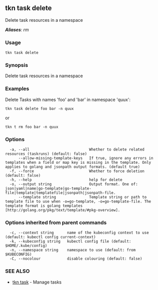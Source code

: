 ## tkn task delete

Delete task resources in a namespace

***Aliases**: rm*

### Usage

```
tkn task delete
```

### Synopsis

Delete task resources in a namespace

### Examples

Delete Tasks with names 'foo' and 'bar' in namespace 'quux':

    tkn task delete foo bar -n quux

or

    tkn t rm foo bar -n quux


### Options

```
  -a, --all                           Whether to delete related resources (taskruns) (default: false)
      --allow-missing-template-keys   If true, ignore any errors in templates when a field or map key is missing in the template. Only applies to golang and jsonpath output formats. (default true)
  -f, --force                         Whether to force deletion (default: false)
  -h, --help                          help for delete
  -o, --output string                 Output format. One of: json|yaml|name|go-template|go-template-file|template|templatefile|jsonpath|jsonpath-file.
      --template string               Template string or path to template file to use when -o=go-template, -o=go-template-file. The template format is golang templates [http://golang.org/pkg/text/template/#pkg-overview].
```

### Options inherited from parent commands

```
  -c, --context string      name of the kubeconfig context to use (default: kubectl config current-context)
  -k, --kubeconfig string   kubectl config file (default: $HOME/.kube/config)
  -n, --namespace string    namespace to use (default: from $KUBECONFIG)
  -C, --nocolour            disable colouring (default: false)
```

### SEE ALSO

* [tkn task](tkn_task.md)	 - Manage tasks

